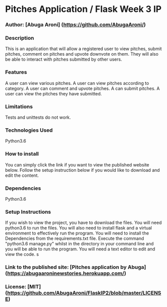 # Pitches Application / Flask Week 3 IP

### Author: [Abuga Aroni] (https://github.com/AbugaAroni/)

### Description
This is an application that will allow a registered user to view pitches, submit pitches, comment on pitches and upvote downvote on them.
They will also be able to interact with pitches submitted by other users.

### Features
A user can view various pitches.
A user can view pitches according to category.
A user can comment and upvote pitches.
A can submit pitches.
A user can view the pitches they have submitted.

### Limitations
Tests and unittests do not work.

### Technologies Used
Python3.6

### How to install
You can simply click the link if you want to view the published website below.
Follow the setup instruction below if you would like to download and edit the content.

### Dependencies
Python3.6

### Setup Instructions
If you wish to view the project, you have to download the files. You will need python3.6 to run the files.
You will also need to install flask and a virtual environment to effectively run the program.
You will need to install the Dependencies from the requirements.txt file.
Execute the command "python3.6 manage.py" whilst in the directory in your command line and you will be able to run the program.
You will need a text editor to edit and view the code. s

### Link to the published site: [Pitches application by Abuga] (https://abugaaroninewstories.herokuapp.com/)

### License: [MIT] (https://github.com/AbugaAroni/FlaskIP2/blob/master/LICENSE)

